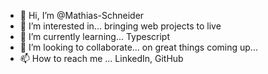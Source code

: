 - 👋 Hi, I’m @Mathias-Schneider
- 👀 I’m interested in... bringing web projects to live
- 🌱 I’m currently learning... Typescript
- 💞️ I’m looking to collaborate... on great things coming up...
- 📫 How to reach me ... LinkedIn, GitHub

<!---
Mathias-Schneider/Mathias-Schneider is a ✨ special ✨ repository because its `README.md` (this file) appears on your GitHub profile.
You can click the Preview link to take a look at your changes.
--->
